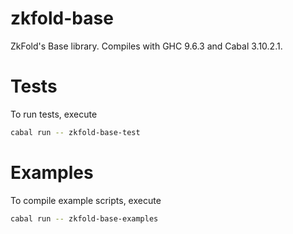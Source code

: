 # zkfold-base
ZkFold's Base library. Compiles with GHC 9.6.3 and Cabal 3.10.2.1.

# Tests
To run tests, execute
```bash
cabal run -- zkfold-base-test
```

# Examples
To compile example scripts, execute
```bash
cabal run -- zkfold-base-examples
```